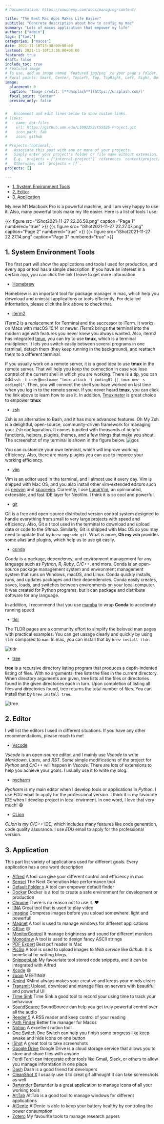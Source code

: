 ```yaml
---
# Documentation: https://wowchemy.com/docs/managing-content/

title: "The Best Mac Apps Makes Life Easier"
subtitle: "Concrete description about how to config my mac"
summary: "Lots of macos application that empower my life"
authors: ["admin"]
tags: ["tool"]
categories: ["macos"]
date: 2021-11-10T13:38:00+08:00
lastmod: 2021-11-10T13:38:00+08:00
featured: true 
draft: false
include_toc: true
# Featured image
# To use, add an image named `featured.jpg/png` to your page's folder.
# Focal points: Smart, Center, TopLeft, Top, TopRight, Left, Right, BottomLeft, Bottom, BottomRight.
image:
  placement: 0
  caption: 'Image credit: [**Unsplash**](https://unsplash.com/)'
  focal_point: "Center"
  preview_only: false


#   Uncomment and edit lines below to show custom links.
# links:
#  - name: dot-files
#    url: https://github.umn.edu/LI002252/CS5525-Project.git
#    icon_pack: fab
#    icon: github

# Projects (optional).
#   Associate this post with one or more of your projects.
#   Simply enter your project's folder or file name without extension.
#   E.g. `projects = ["internal-project"]` references `content/project/deep-learning/index.md`.
#   Otherwise, set `projects = []`.
projects: []

---
```

<!-- {{% callout note %}}
All configuration or dot files are store in the Github, you can click Icon above to check that.
{{% /callout %}} -->

<!-- @import "[TOC]" {cmd="toc" depthFrom=1 depthTo=6 orderedList=false} -->

<!-- code_chunk_output -->

- [1.  System Environment  Tools](#1--system-environment--tools)
- [2. Editor](#2-editor)
- [3. Application](#3-application)

<!-- /code_chunk_output -->
My new M1  Macbook Pro is a powerful machine, and I am very happy to use it. Also, many powerful tools make my life easier.
Here is a list of tools I use:

{{< figure src="iShot2021-11-27 22.26.58.png" caption="Page 1" numbered="true" >}}
{{< figure src= "iShot2021-11-27 22.27.07.png" caption="Page 2" numbered="true" >}}
{{< figure src="iShot2021-11-27 22.27.14.png" caption="Page 3" numbered="true" >}}


## 1.  System Environment  Tools

The first part will show the applications and tools I used for production, and every app or tool has a simple description. If you have an interest in a certain app, you can click the link I leave to get more information.  

- [Homebrew](https://brew.sh/)

Homebrew is an important tool for package manager in mac, which help you download and uninstall applications or tools efficiently. For detailed information, please click the link above to check that.  

- [iterm2](https://iterm2.com/)  

iTerm2 is a replacement for Terminal and the successor to iTerm. It works on Macs with macOS 10.14 or newer. iTerm2 brings the terminal into the modern age with features you never knew you always wanted. Also, iterm2 has integrated [tmux](https://github.com/tmux/tmux/wiki), you can try to use **tmux**, which is a terminal multiplexer. It lets you switch easily between several programs in one terminal, detach them (they keep running in the background), and reattach them to a different terminal.

If you usually work on a remote server, it is a good idea to use **tmux** in the remote server. That will help you keep the connection in case you lose control of the current shell in which you are working. There is a tip,  you can add `ssh -t user@hostname "tmux attach -t coding01 || tmux new -s coding01"`. Then, you will connect the shell you have worked on last time when you log in to the remote server. If you never heard **tmux**, you can click the link above to learn how to use it.  In addition,  [Tmuxinator](https://github.com/tmuxinator/tmuxinator) is great choice to empower **tmux**

- [zsh](https://ohmyz.sh/)  

Zsh is an alternative to Bash, and it has more advanced features. Oh My Zsh is a delightful, open-source, community-driven framework for managing your Zsh configuration. It comes bundled with thousands of helpful functions, helpers, plugins, themes, and a few things that make you shout. The screenshot of my terminal is shown in the figure below.
![gos](https://cdn.jsdelivr.net/gh/cauliyang/blog-image@main//img/20210610155159.png)  

You can customize your own terminal, which will improve working efficiency.  Also, there are many plugins you can use to imporce your working efficiency.

- [vim](https://vimawesome.com/)

Vim is an editor used in the terminal, and I almost use it every day. Vim is shipped with Mac OS, and you also install other vim-extended editors such as [neovim](https://neovim.io/) and [spacevim](https://www.google.com/search?q=spacevim).  Currently, I use [LunarVim](https://github.com/LunarVim/LunarVim),  an
opinionated, extensible, and fast IDE layer for NeoVim. I think it is so cool and powerful.

- [git](https://git-scm.com/)

Git is a free and open-source distributed version control system designed to handle everything from small to very large projects with speed and efficiency. Also, Git a t tool used in the terminal to download and upload data or code to the *Github*. Similarly, Git is shipped with Mac OS so you may need to update that by `brew upgrade git`. What is more, **Oh my zsh** provides some alias and plugins, which help us to use git  easily.

- [conda](https://docs.conda.io/en/latest/)

Conda is a package, dependency, and environment management for any language such as *Python*, *R*, *Ruby*, *C/C++*, and more. Conda is an open-source package management system and environment management system that runs on Windows, macOS, and Linux. Conda quickly installs, runs, and updates packages and their dependencies. Conda easily creates, saves, loads, and switches between environments on your local computer. It was created for Python programs, but it can package and distribute software for any language.

In addition, I recommend that you use [mamba](https://mamba.readthedocs.io/en/latest/) to wrap **Conda** to accelerate running speed.

- [tldr](https://tldr.sh/)

The TLDR pages are a community effort to simplify the beloved man pages with practical examples. You can get uasage clearly and quickly by using `tldr` compared to `man`. In mac, you can install that by `brew install tldr`.  

![tldr](https://cdn.jsdelivr.net/gh/cauliyang/blog-image@main//img/20210610190712.png)

- [tree](https://www.geeksforgeeks.org/tree-command-unixlinux/)

**tree** is a recursive directory listing program that produces a depth-indented listing of files. With no arguments, tree lists the files in the current directory. When directory arguments are given, tree lists all the files or directories found in the given directories each in turn. Upon completion of listing all files and directories found, tree returns the total number of files. You can install that by `brew install tree`.

![tree](https://cdn.jsdelivr.net/gh/cauliyang/blog-image@main//img/20210610190826.png)

## 2. Editor

I will list the editors I used in different situations. If you have any other recommendations, please reach to me!  

- [Vscode](https://code.visualstudio.com/)  
  
*Vscode* is an open-source editor, and I mainly use *Vscode* to write *Markdown*, *Latex*, and *RST*. Some simple modifications of the project for *Python* and *C/C++* will happen in *Vscode*. There are lots of extensions to help you achieve your goals. I usually use it to write my blog.

- [pycharm](https://www.jetbrains.com/pycharm/)  

*Pycharm* is my main editor when I develop tools or applications in *Python*. I use *EDU* email to apply for the professional version. I think it is my favourite IDE when I develop project in local envirment. In one word, I love that very much! :smile:

- [CLion](https://www.jetbrains.com/clion/)  

*CLion* is my *C/C++* IDE, which includes many features like code generation, code quality assurance. I use *EDU* email to apply for the professional version.

## 3. Application  

This part list variety of applications used for different goals. Every application has a one word description

- [Alfred][] A tool can give your different control and efficiency in mac
- [Sensei][] The Next Generation Mac performance tool
- [Default Folder x][]  A tool can empower default finder
- [Docker][] Docker is a tool to create a safe environment for development or production
- [Chrome][] There is no reason not to use it. :heart:
- [IINA][] Great tool that is used to play video
- [Imagine][] Compress images before you upload somewhere. light and powerful!
- [Magnet][] A tool is used to manage windows for different applications
- [Office][] :smile:
- [MonitorControl][] It manage brightness and sound for different monitors
- [Monodraw][] A tool is used to design fancy ASCII strings
- [PDF Expert][] Best pdf reader in Mac
- [PicGo][] A tool is used to upload images to *Web service* like *Github*. It is beneficial for writing blogs.
- [SnippetsLab][] My favouriate tool stored code snippets, and it can be integrated with Alfred
- [Xcode][] :smile:
- [zoom][] MEETING!
- [Xmind][]  XMind always makes your creative and keeps your minds clears
- [Transmit][] Upload, download and manage files on servers with beautiful and powerful UI
- [Time Sink][] Time Sink a good tool to record your using time to track your behaviour
- [SoundSource][] SoundSource can help you get truly powerful control over all the audio
- [Reeder 5][] A RSS reader and keep control of your reading 
- [Path Finder][] Better file manager for Macos 
- [Notion][] A excellent notion tool
- [One Switch][] One Switch can help you finish some progress like keep awake and hide icons on one button
- [iShot][] A great tool to  take screenshots
- [Google Drive][] Google Drive is a cloud storage service that allows you to store and share files with anyone
- [Ferdi][] Ferdi can integerate other tools like Gmail, Slack, or others to allow you manage information in one place
- [Dash][] Dash is a good friend for developers
- [CleanShot X][] I usually use it to creat gif althought it can take screenshots as well
- [Bartender][] Bartender is a great application to manage icons of all your working tools
- [AltTab][] AltTab is a good tool to manage windows for different applications
- [AlDente][] AlDente is able to keep your battery healthy by controling the power consumption
- [Zotero][] My favourite tools to manage research papers

<!-- link -->
[Alfred]: https://www.alfredapp.com/
[Sensei]: https://sensei.app/
[Default Folder x]: https://www.stclairsoft.com/DefaultFolderX/
[Docker]: https://www.docker.com/?utm_source=google&utm_medium=cpc&utm_campaign=dockerhomepage&utm_content=namer&utm_term=dockerhomepage&utm_budget=growth&gclid=Cj0KCQiAy4eNBhCaARIsAFDVtI1yYmAI5cysoIDN2Vbhs5tplap41qP5MKKybSNbg9nTCA8oPe2yeXAaAofgEALw_wcB
[Chrome]: https://www.google.com/chrome/?brand=FKPE&geo=US&gclid=Cj0KCQiAy4eNBhCaARIsAFDVtI0QHFokL1RZC_foWkHv92lRIhon6vMSWCm_2Zfe6g5vrkRO-JxOwJcaAsToEALw_wcB&gclsrc=aw.ds
[IINA]:  https://iina.io/
[Imagine]: https://www.electronjs.org/apps/imagine
[Magnet]: https://apps.apple.com/us/app/magnet/id441258766?mt=12
[Office]: https://www.microsoft.com/en-us/microsoft-365/buy/compare-all-microsoft-365-products-b?&ef_id=Cj0KCQiAy4eNBhCaARIsAFDVtI1A9wssm6IqR6G-9UkDRVIQ1NPnkqIJ6den59wcV_uYTkAhYtLZZ_waAjCiEALw_wcB:G:s&OCID=AID2200006_SEM_Cj0KCQiAy4eNBhCaARIsAFDVtI1A9wssm6IqR6G-9UkDRVIQ1NPnkqIJ6den59wcV_uYTkAhYtLZZ_waAjCiEALw_wcB:G:s&lnkd=Google_O365SMB_Brand&gclid=Cj0KCQiAy4eNBhCaARIsAFDVtI1A9wssm6IqR6G-9UkDRVIQ1NPnkqIJ6den59wcV_uYTkAhYtLZZ_waAjCiEALw_wcB
[MonitorControl]: https://github.com/MonitorControl/MonitorControl
[Monodraw]: https://monodraw.helftone.com/
[PDF Expert]: https://pdfexpert.com/?utm_source=google&utm_medium=cpc&utm_campaign=brand-hp&utm_google-campaign=brand-hp&utm_content=264692671625&utm_term=pdf%20expert&gclid=Cj0KCQiAy4eNBhCaARIsAFDVtI2Mb-84Xo5XJBQWkPHxGL-G11BnR8iF65B4kGDm2huhRRUa0wJy5VMaAjoREALw_wcB
[PicGo]: https://picgo.github.io/PicGo-Doc/en/guide/
[SnippetsLab]: https://www.renfei.org/snippets-lab/
[zoom]: https://zoom.us/download
[Xcode]: https://developer.apple.com/xcode/
[Xmind]: https://www.xmind.net/download/
[Transmit]: https://panic.com/transmit/
[Time Sink]: https://manytricks.com/timesink/
[SoundSource]: https://rogueamoeba.com/soundsource/
[Reeder 5]: https://reederapp.com/
[Path Finder]: https://cocoatech.com/?utm_medium=adwords&utm_campaign=&utm_source=&gclid=Cj0KCQiAy4eNBhCaARIsAFDVtI393QWmb2txQXFvOVvRvNoD7sXYhkfmZ2x2d173JdcNsBvlLB1rr3saArwFEALw_wcB#/
[Notion]: https://www.notion.so/product?utm_source=google&utm_campaign=2075789710&utm_medium=85296176828&utm_content=495341253306&utm_term=notion%20mac%20app&targetid=aud-1053779029641:kwd-664489244375&gclid=Cj0KCQiAy4eNBhCaARIsAFDVtI0me9d6EJGOKlH-sgSwEymK7hvXwpwMTH8k_y_0QGZDbzO_qokQi70aAuAOEALw_wcB
[One Switch]: https://fireball.studio/oneswitch
[iShot]: https://apps.apple.com/cn/app/ishot-%E4%BC%98%E7%A7%80%E7%9A%84%E6%88%AA%E5%9B%BE%E5%BD%95%E5%B1%8F%E5%B7%A5%E5%85%B7/id1485844094?mt=12
[Google Drive]: https://www.google.com/drive/
[Ferdi]: https://getferdi.com/
[Dash]: https://kapeli.com/dash
[CleanShot X]: https://cleanshot.com/
[Bartender]: https://www.macbartender.com/
[AltTab]: https://alt-tab-macos.netlify.app/
[AlDente]: https://github.com/davidwernhart/AlDente
[Zotero]: https://www.zotero.org/